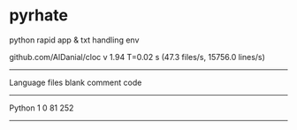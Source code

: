 # pyrhate
python rapid app &amp; txt handling env

github.com/AlDanial/cloc v 1.94  T=0.02 s (47.3 files/s, 15756.0 lines/s)

-------------------------------------------------------------------------------

Language                     files          blank        comment           code

-------------------------------------------------------------------------------

Python                           1              0             81            252

-------------------------------------------------------------------------------

